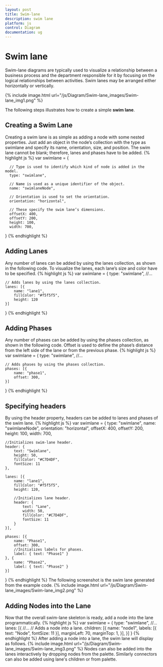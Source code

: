 ```yaml
---
layout: post
title: Swim-lane
description: swim lane 
platform: js
control: Diagram
documentation: ug
---
```


# Swim lane 

Swim-lane diagrams are typically used to visualize a relationship between a business process and the department responsible for it by focusing on the logical relationships between activities. Swim lanes may be arranged either horizontally or vertically.

{% include image.html url="/js/Diagram/Swim-lane_images/Swim-lane_img1.png" %}

The following steps illustrates how to create a simple **swim lane**.

## Creating a Swim Lane 
Creating a swim lane is as simple as adding a node with some nested properties. Just add an object in the node’s collection with the type as swimlane and specify its name, orientation, size, and position. The swim lane cannot be blank; therefore, lanes and phases have to be added.
{% highlight js %}
var swimlane = {
      
      // Type is used to identify which kind of node is added in the model.
      type: "swimlane",
      
      // Name is used as a unique identifier of the object.
      name: "swimlaneNode",
      
      // Orientation is used to set the orientation.
      orientation: "horizontal",
      
      // These specify the swim lane’s dimensions.
      offsetX: 400,
      offsetY: 200,
      height: 100,
      width: 700,
}
{% endhighlight %}
## Adding Lanes 
Any number of lanes can be added by using the lanes collection, as shown in the following code. To visualize the lanes, each lane’s size and color have to be specified.
{% highlight js %}
var swimlane = {
    type: "swimlane",
    //...

    // Adds lanes by using the lanes collection.
    lanes: [{
        name: "lane1",
        fillColor: "#f5f5f5",
        height: 120
    }]
}
{% endhighlight %}
## Adding Phases 
Any number of phases can be added by using the phases collection, as shown in the following code. Offset is used to define the phase’s distance from the left side of the lane or from the previous phase.
{% highlight js %}
var swimlane = {
    type: "swimlane",
    //...

    // Adds phases by using the phases collection.
    phases: [{
        name: "phase1",
        offset: 300,
    }]
}
{% endhighlight %}
## Specifying headers 
By using the header property, headers can be added to lanes and phases of the swim lane.
{% highlight js %}
var swimlane = {
    type: "swimlane",
    name: "swimlaneNode",
    orientation: "horizontal",
    offsetX: 400,
    offsetY: 200,
    height: 100,
    width: 700,

    //Initializes swim-lane header.
    header: {
        text: "Swimlane",
        height: 50,
        fillColor: "#C7D4DF",
        fontSize: 11
    },

    lanes: [{
        name: "lane1",
        fillColor: "#f5f5f5",
        height: 120,

        //Initializes lane header.
        header: {
            text: "Lane",
            width: 50,
            fillColor: "#C7D4DF",
            fontSize: 11
        }
    }],

    phases: [{
        name: "Phase1",
        offset: 300,
        //Initializes labels for phases.
        label: { text: "Phase1" }
    }, {
        name: "Phase2",
        label: { text: "Phase2" }
    }]
}
{% endhighlight %}
The following screenshot is the swim lane generated from the example code.
{% include image.html url="/js/Diagram/Swim-lane_images/Swim-lane_img2.png" %}

## Adding Nodes into the Lane 
Now that the overall swim-lane skeleton is ready, add a node into the lane programmatically.
{% highlight js %}
var swimlane = {
    type: "swimlane",
    //...
    lanes: [{
        //... 
        // Adds a node into a lane.
        children: [{
            name: "node1",
            labels: [{ text: "Node", fontSize: 11 }],
            marginLeft: 70,
            marginTop: 1,
        }],
    }]
}
{% endhighlight %}
After adding a node into a lane, the swim lane will display as follows.
{% include image.html url="/js/Diagram/Swim-lane_images/Swim-lane_img3.png" %}
Nodes can also be added into the lanes interactively by dropping nodes from the palette. Similarly connectors can also be added using lane's children or from palette.